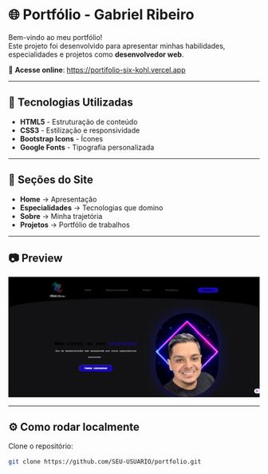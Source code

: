 

# 🌐 Portfólio - Gabriel Ribeiro

Bem-vindo ao meu portfólio!  
Este projeto foi desenvolvido para apresentar minhas habilidades, especialidades e projetos como **desenvolvedor web**.  

🔗 **Acesse online**: https://portifolio-six-kohl.vercel.app

---

## 🚀 Tecnologias Utilizadas
- **HTML5** - Estruturação de conteúdo
- **CSS3** - Estilização e responsividade
- **Bootstrap Icons** - Ícones
- **Google Fonts** - Tipografia personalizada

---

## 📌 Seções do Site
- **Home** → Apresentação
- **Especialidades** → Tecnologias que domino
- **Sobre** → Minha trajetória
- **Projetos** → Portfólio de trabalhos

---

## 📷 Preview
![Preview do site](./assets/img/preview.png)

---

## ⚙️ Como rodar localmente
Clone o repositório:
```bash
git clone https://github.com/SEU-USUARIO/portfolio.git

